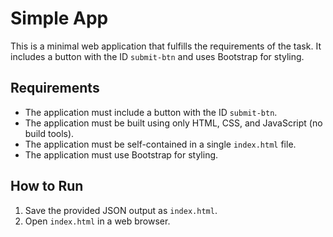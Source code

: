 # Simple App

This is a minimal web application that fulfills the requirements of the task. It includes a button with the ID `submit-btn` and uses Bootstrap for styling.

## Requirements

- The application must include a button with the ID `submit-btn`.
- The application must be built using only HTML, CSS, and JavaScript (no build tools).
- The application must be self-contained in a single `index.html` file.
- The application must use Bootstrap for styling.

## How to Run

1.  Save the provided JSON output as `index.html`.
2.  Open `index.html` in a web browser.